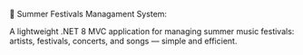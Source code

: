 🎵 Summer Festivals Managament System:  
  
A lightweight .NET 8 MVC application for managing summer music festivals: artists, festivals, concerts, and songs — simple and efficient.
